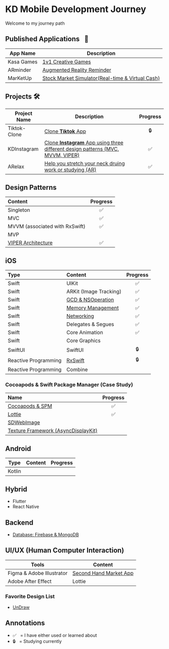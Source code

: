# KD Mobile Development Journey
Welcome to my journey path

## Published Applications &nbsp; 🎉
 App Name   | Description                                                  
 ---------- | ------------------------------------------------------------ 
 Kasa Games | [1v1 Creative Games](https://apps.apple.com/app/kasa-games/id1527215483)                                           
 ARminder   | <a href="https://apps.apple.com/tt/app/arminder/id1521786711">Augmented Reality Reminder </a> 
 MarKetUp   | <a href="https://github.com/dks333/MarKetUp">Stock Market Simulator(Real-time & Virtual Cash)</a> 

## Projects 🛠
Project Name | Description | Progress
-------- | ---------- | :------------:
Tiktok-Clone | <a href="https://github.com/dks333/Tiktok-Clone">Clone **Tiktok** App</a> | 🔒
KDInstagram | <a href="https://github.com/dks333/KDInstagram">Clone **Instagram** App using three different design patterns (MVC, MVVM, VIPER)</a> | ✅ 
ARelax | <a href="https://github.com/dks333/ARelax">Help you stretch your neck druing work or studying (AR)</a> |  ✅ 

## Design Patterns
Content | Progress
:------ | :-------:
Singleton | ✅ 
MVC | ✅ 
MVVM (associated with RxSwift) | ✅ 
MVP | 
[VIPER Architecture](Design&#32;Patterns/VIPER.md) | ✅ 

## iOS

Type | Content | Progress
:--- | :------ | :-------:
Swift | UIKit | ✅ 
Swift | ARKit (Image Tracking) | ✅ 
Swift | [GCD & NSOperation](Swifty&#32;Notes/GCD&#32;&&#32;NSOperation.md) | ✅ 
Swift | <a href="https://github.com/dks333/Study-Notes/blob/master/Swifty%20Notes/Automatic%20Reference%20Counting%20(ARC).md">Memory Management</a> | ✅ 
Swift | [Networking](Swifty&#32;Notes/Network.md) | ✅ 
Swift | Delegates & Segues | ✅ 
Swift | Core Animation | ✅ 
Swift | Core Graphics | 
SwiftUI | SwiftUI | 🔒 
Reactive Programming | [RxSwift](Swifty&#32;Notes/RxSwift.md) | 🔒 
Reactive Programming | Combine | 

### Cocoapods & Swift Package Manager (Case Study)

| Name                                                         | Progress |
| :----------------------------------------------------------- | :------: |
| [Cocoapods & SPM](Swifty&#32;Notes/Cocoapods&#32;&&#32;Swift&#32;Package&#32;Manager.md) |    ✅     |
| <a href="http://airbnb.io/lottie/#/README">Lottie</a>        |    ✅     |
| <a href="https://github.com/SDWebImage/SDWebImage">SDWebImage</a> |          |
| <a href="https://github.com/texturegroup/texture/">Texture Framework (AsyncDisplayKit)</a> |          |



## Android

|  Type  | Content | Progress |
| :----: | :-----: | :------: |
| Kotlin |         |          |

## Hybrid 
- Flutter
- React Native

##  Backend

- [Database: Firebase & MongoDB](/Backend/Database.md)

## UI/UX (Human Computer Interaction)

| Tools                     | Content                                                      |
| ------------------------- | ------------------------------------------------------------ |
| Figma & Adobe Illustrator | [Second Hand Market App](https://www.figma.com/proto/dAsKLryHMNpJMb9l86isMi/Interactive-Prototype?node-id=8%3A1570&scaling=scale-down) |
| Adobe After Effect        | Lottie                                                       |

### Favorite Design List
- [UnDraw](https://undraw.co/illustrations)

## Annotations
- ✅  &nbsp; = I have either used or learned about
- 🔒  &nbsp; = Studying currently
